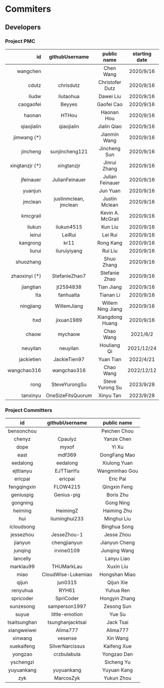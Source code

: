 <!--

    Licensed to the Apache Software Foundation (ASF) under one
    or more contributor license agreements.  See the NOTICE file
    distributed with this work for additional information
    regarding copyright ownership.  The ASF licenses this file
    to you under the Apache License, Version 2.0 (the
    "License"); you may not use this file except in compliance
    with the License.  You may obtain a copy of the License at
    
        http://www.apache.org/licenses/LICENSE-2.0
    
    Unless required by applicable law or agreed to in writing,
    software distributed under the License is distributed on an
    "AS IS" BASIS, WITHOUT WARRANTIES OR CONDITIONS OF ANY
    KIND, either express or implied.  See the License for the
    specific language governing permissions and limitations
    under the License.

-->
# Commiters

## Developers

### Project PMC                      

|             id |    githubUsername     |    public name    | starting date |
| -------------: | :-------------------: | :---------------: | :-----------: |
|       wangchen |                       |     Chen Wang     |   2020/9/16   |
|          cdutz |       chrisdutz       |  Christofer Dutz  |   2020/9/16   |
|          liudw |       liutaohua       |     Dawei Liu     |   2020/9/16   |
|      caogaofei |        Beyyes         |    Gaofei Cao     |   2020/9/16   |
|         haonan |         HTHou         |    Haonan Hou     |   2020/9/16   |
|     qiaojialin |      qiaojialin       |    Jialin Qiao    |   2020/9/16   |
|    jimwang (*) |                       |   Jianmin Wang    |   2020/9/16   |
|       jincheng |    sunjincheng121     |   Jincheng Sun    |   2020/9/16   |
| xingtanzjr (*) |      xingtanzjr       |   Jinrui Zhang    |   2020/9/16   |
|      jfeinauer |    JulianFeinauer     |  Julian Feinauer  |   2020/9/16   |
|        yuanjun |                       |     Jun Yuan      |   2020/9/16   |
|        jmclean | justinmclean, jmclean |   Justin Mclean   |   2020/9/16   |
|       kmcgrail |                       | Kevin A. McGrail  |   2020/9/16   |
|         liukun |      liukun4515       |      Kun Liu      |   2020/9/16   |
|         leirui |        LeiRui         |      Lei Rui      |   2020/9/16   |
|       kangrong |         kr11          |     Rong Kang     |   2020/9/16   |
|         liurui |     liuruiyiyang      |      Rui Liu      |   2020/9/16   |
|      shuozhang |                       |    Shuo Zhang     |   2020/9/16   |
|  zhaoxinyi (*) |     StefanieZhao7     |   Stefanie Zhao   |   2020/9/16   |
|      jiangtian |       jt2594838       |    Tian Jiang     |   2020/9/16   |
|            lta |       fanhualta       |     Tianan Li     |   2020/9/16   |
|      ningjiang |      WillemJiang      | Willem Ning Jiang |   2020/9/16   |
|            hxd |      jixuan1989       |  Xiangdong Huang  |   2020/9/16   |
|          chaow |        mychaow        |     Chao Wang     |   2021/6/2    |
|       neuyilan |       neuyilan        |    Houliang Qi    |  2021/12/24   |
|     jackietien |     JackieTien97      |     Yuan Tian     |   2022/4/21   |
|    wangchao316 |      wangchao316      |     Chao Wang     |  2022/12/12   |
|           rong |     SteveYurongSu     |  Steve Yurong Su  |   2023/9/28   |
|       tanxinyu |   OneSizeFitsQuorum   |     Xinyu Tan     |   2023/9/28   |

### Project Committers   

|    **id**    | **githubUsername** | **public name** |
| :----------: | :----------------: | :-------------: |
|  bensonchou  |                    | Peichen   Chou  |
|    chenyz    |      Cpaulyz       |   Yanze Chen    |
|     dope     |       myxof        |      Yi Xu      |
|     east     |       mdf369       |  DongFang Mao   |
|   eedalong   |      eedalong      |  Xiulong Yuan   |
|  ejttianyu   |     EJTTianYu      | Wangminhao Gou  |
|   ericpai    |      ericpai       |    Eric Pai     |
| fengqingxin  |      FLOW4215      |  Qingxin Feng   |
|  geniuspig   |     Genius-pig     |    Boris Zhu    |
|   gongning   |                    |    Gong Ning    |
|   heiming    |      HeimingZ      |   Haiming Zhu   |
|     hui      |   liuminghui233    |   Minghui Liu   |
|  icloudsong  |                    |  Binghua Song   |
|  jessezhou   |    JesseZhou-1     |   Jesse Zhou    |
|   jianyun    |    chengjianyun    |  Jianyun Cheng  |
|   junqing    |     irvine0109     |  Junqing Wang   |
|   lancelly   |                    |   Lanyu Liao    |
|  marklau99   |     THUMarkLau     |    Xuxin Liu    |
|     miao     | CloudWise-Lukemiao |  Hongshan Miao  |
|    qijun     |      jun0315       |    Qijun Xie    |
|   renyuhua   |       RYH61        |    Yuhua Ren    |
|  spricoder   |     SpriCoder      |  Hongyin Zhang  |
|  sunzesong   |   samperson1997    |   Zesong Sun    |
|    suyue     |   little-emotion   |     Yue Su      |
| tsaitsunghan |  tsunghanjacktsai  |    Jack Tsai    |
| xiangweiwei  |      Alima777      |    Alima777     |
|   xinwang    |      vesense       |    Xin Wang     |
|  xuekaifeng  |  SilverNarcissus   |   Kaifeng Xue   |
|   yongzao    |    crzbulabula     |   Yongzao Dan   |
|  yschengzi   |                    |   Sicheng Yu    |
|  yuyuankang  |     yuyuankang     |   Yuyuan Kang   |
|     zyk      |     MarcosZyk      |   Yukun Zhou    |